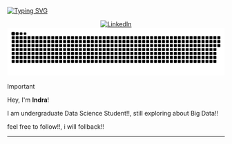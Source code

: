 [![Typing SVG](https://readme-typing-svg.demolab.com?font=Fira+Code&pause=1000&color=F7F7F7&width=435&lines=About+Me)](https://git.io/typing-svg)
<p align="center">
  <a href="https://www.linkedin.com/in/indra-damarjati" title="LinkedIn"><img src="https://img.shields.io/badge/LinkedIn-blue.svg?style=for-the-badge" alt="LinkedIn"></a>


<a href="https://github.com/azurename">
    <img src="contributions.svg" />
  </a>
  
> [!IMPORTANT]
> Hey, I'm **Indra**!
>
> I am undergraduate Data Science Student!!, still exploring about Big Data!!
> 
> feel free to follow!!, i will follback!!

---
